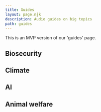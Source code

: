 ```yaml
---
title: Guides
layout: page.njk
description: Audio guides on big topics
path: guides
---
```


This is an MVP version of our 'guides' page.

## Biosecurity
## Climate
## AI
## Animal welfare